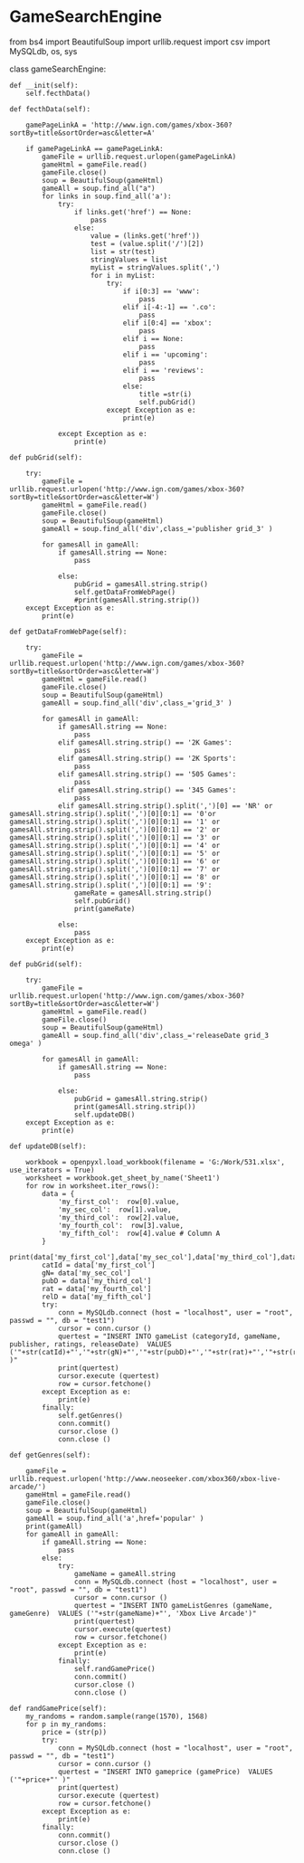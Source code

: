 # GameSearchEngine

from bs4 import BeautifulSoup
import urllib.request
import csv
import MySQLdb, os, sys


class gameSearchEngine:
    
    def __init(self):
        self.fecthData()

    def fecthData(self):
        
        gamePageLinkA = 'http://www.ign.com/games/xbox-360?sortBy=title&sortOrder=asc&letter=A'
        
        if gamePageLinkA == gamePageLinkA:
            gameFile = urllib.request.urlopen(gamePageLinkA)
            gameHtml = gameFile.read()
            gameFile.close()
            soup = BeautifulSoup(gameHtml)
            gameAll = soup.find_all("a")
            for links in soup.find_all('a'):
                try:
                    if links.get('href') == None:
                        pass
                    else:
                        value = (links.get('href'))
                        test = (value.split('/')[2])
                        list = str(test) 
                        stringValues = list
                        myList = stringValues.split(',')
                        for i in myList:
                            try:
                                if i[0:3] == 'www':
                                    pass
                                elif i[-4:-1] == '.co':
                                    pass
                                elif i[0:4] == 'xbox':
                                    pass
                                elif i == None:
                                    pass
                                elif i == 'upcoming':
                                    pass
                                elif i == 'reviews':
                                    pass
                                else:
                                    title =str(i)
                                    self.pubGrid()
                            except Exception as e:
                                print(e)
    
                except Exception as e:
                    print(e)
                    
    def pubGrid(self):
        
        try:
            gameFile = urllib.request.urlopen('http://www.ign.com/games/xbox-360?sortBy=title&sortOrder=asc&letter=W')
            gameHtml = gameFile.read()
            gameFile.close()
            soup = BeautifulSoup(gameHtml)
            gameAll = soup.find_all('div',class_='publisher grid_3' )
           
            for gamesAll in gameAll:
                if gamesAll.string == None:
                    pass
    
                else:
                    pubGrid = gamesAll.string.strip()
                    self.getDataFromWebPage()
                    #print(gamesAll.string.strip())
        except Exception as e:
            print(e)
            
    def getDataFromWebPage(self):
        
        try:
            gameFile = urllib.request.urlopen('http://www.ign.com/games/xbox-360?sortBy=title&sortOrder=asc&letter=W')
            gameHtml = gameFile.read()
            gameFile.close()
            soup = BeautifulSoup(gameHtml)
            gameAll = soup.find_all('div',class_='grid_3' )
           
            for gamesAll in gameAll:
                if gamesAll.string == None:
                    pass
                elif gamesAll.string.strip() == '2K Games':
                    pass
                elif gamesAll.string.strip() == '2K Sports':
                    pass
                elif gamesAll.string.strip() == '505 Games':
                    pass
                elif gamesAll.string.strip() == '345 Games':
                    pass
                elif gamesAll.string.strip().split(',')[0] == 'NR' or gamesAll.string.strip().split(',')[0][0:1] == '0'or gamesAll.string.strip().split(',')[0][0:1] == '1' or gamesAll.string.strip().split(',')[0][0:1] == '2' or gamesAll.string.strip().split(',')[0][0:1] == '3' or gamesAll.string.strip().split(',')[0][0:1] == '4' or gamesAll.string.strip().split(',')[0][0:1] == '5' or gamesAll.string.strip().split(',')[0][0:1] == '6' or gamesAll.string.strip().split(',')[0][0:1] == '7' or gamesAll.string.strip().split(',')[0][0:1] == '8' or gamesAll.string.strip().split(',')[0][0:1] == '9':
                    gameRate = gamesAll.string.strip()
                    self.pubGrid()
                    print(gameRate)
    
                else:
                    pass
        except Exception as e:
            print(e)
            
    def pubGrid(self):
        
        try:
            gameFile = urllib.request.urlopen('http://www.ign.com/games/xbox-360?sortBy=title&sortOrder=asc&letter=W')
            gameHtml = gameFile.read()
            gameFile.close()
            soup = BeautifulSoup(gameHtml)
            gameAll = soup.find_all('div',class_='releaseDate grid_3 omega' )
           
            for gamesAll in gameAll:
                if gamesAll.string == None:
                    pass
    
                else:
                    pubGrid = gamesAll.string.strip()
                    print(gamesAll.string.strip())
                    self.updateDB()
        except Exception as e:
            print(e)
    
    def updateDB(self):
        
        workbook = openpyxl.load_workbook(filename = 'G:/Work/531.xlsx', use_iterators = True)
        worksheet = workbook.get_sheet_by_name('Sheet1')
        for row in worksheet.iter_rows():
            data = {
                'my_first_col':  row[0].value,
                'my_sec_col':  row[1].value,
                'my_third_col':  row[2].value,
                'my_fourth_col':  row[3].value,
                'my_fifth_col':  row[4].value # Column A
            }
            print(data['my_first_col'],data['my_sec_col'],data['my_third_col'],data['my_fourth_col'],data['my_fifth_col'])
            catId = data['my_first_col']
            gN= data['my_sec_col']
            pubD = data['my_third_col']
            rat = data['my_fourth_col']
            relD = data['my_fifth_col']
            try:
                conn = MySQLdb.connect (host = "localhost", user = "root", passwd = "", db = "test1")
                cursor = conn.cursor ()
                quertest = "INSERT INTO gameList (categoryId, gameName, publisher, ratings, releaseDate)  VALUES ('"+str(catId)+"','"+str(gN)+"','"+str(pubD)+"','"+str(rat)+"','"+str(relD)+"' )"
                print(quertest)
                cursor.execute (quertest) 
                row = cursor.fetchone()
            except Exception as e:
                print(e)
            finally:
                self.getGenres()
                conn.commit()
                cursor.close ()
                conn.close ()
    
    def getGenres(self):
        
        gameFile = urllib.request.urlopen('http://www.neoseeker.com/xbox360/xbox-live-arcade/')
        gameHtml = gameFile.read()
        gameFile.close()
        soup = BeautifulSoup(gameHtml)
        gameAll = soup.find_all('a',href='popular' )
        print(gameAll)
        for gameAll in gameAll:
            if gameAll.string == None:
                pass
            else:
                try:
                    gameName = gameAll.string
                    conn = MySQLdb.connect (host = "localhost", user = "root", passwd = "", db = "test1")
                    cursor = conn.cursor ()
                    quertest = "INSERT INTO gameListGenres (gameName, gameGenre)  VALUES ('"+str(gameName)+"', 'Xbox Live Arcade')"
                    print(quertest)
                    cursor.execute(quertest) 
                    row = cursor.fetchone()
                except Exception as e:
                    print(e)
                finally:
                    self.randGamePrice()
                    conn.commit()
                    cursor.close ()
                    conn.close ()
    
    def randGamePrice(self):
        my_randoms = random.sample(range(1570), 1568)
        for p in my_randoms:
            price = (str(p))
            try:
                conn = MySQLdb.connect (host = "localhost", user = "root", passwd = "", db = "test1")
                cursor = conn.cursor ()
                quertest = "INSERT INTO gameprice (gamePrice)  VALUES ('"+price+"' )"
                print(quertest)
                cursor.execute (quertest) 
                row = cursor.fetchone()
            except Exception as e:
                print(e)
            finally:
                conn.commit()
                cursor.close ()
                conn.close ()
    
